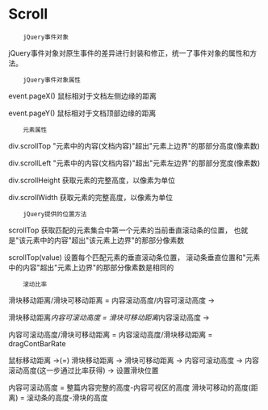 # Scroll

		jQuery事件对象
jQuery事件对象对原生事件的差异进行封装和修正，统一了事件对象的属性和方法。

		jQuery事件对象属性
event.pageX()
 鼠标相对于文档左侧边缘的距离

event.pageY()
 鼠标相对于文档顶部边缘的距离

 		元素属性
div.scrollTop
	"元素中的内容(文档内容)"超出"元素上边界"的那部分高度(像素数)

div.scrollLeft
	"元素中的内容(文档内容)"超出"元素左边界"的那部分宽度(像素数)

div.scrollHeight
	获取元素的完整高度，以像素为单位

div.scrollWidth
	获取元素的完整高度，以像素为单位


		jQuery提供的位置方法
scrollTop
	获取匹配的元素集合中第一个元素的当前垂直滚动条的位置，
	也就是"该元素中的内容"超出"该元素上边界"的那部分像素数

scrollTop(value)
	设置每个匹配元素的垂直滚动条位置，
	滚动条垂直位置和"元素中的内容"超出"元素上边界"的那部分像素数是相同的


		滚动比率
滑块移动距离/滑块可移动距离 = 内容滚动高度/内容可滚动高度 →

滑块移动距离*内容可滚动高度 = 滑块可移动距离*内容滚动高度 →

内容可滚动高度/滑块可移动距离 = 内容滚动高度/滑块移动距离 = dragContBarRate


鼠标移动距离 →(=) 滑块移动距离 → 滑块可移动距离 → 内容可滚动高度 → 
内容滚动高度(这一步通过比率获得) → 设置滑块位置



内容可滚动高度 = 整篇内容完整的高度-内容可视区的高度
滑块可移动的高度(距离) = 滚动条的高度-滑块的高度
